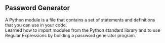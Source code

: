 ## Password Generator

A Python module is a file that contains a set of statements and definitions that you can use in your code. <br>
Learned how to import modules from the Python standard library and to use Regular Expressions by building a password generator program.

